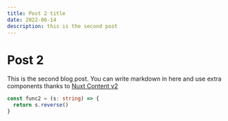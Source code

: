 ```yaml
---
title: Post 2 title
date: 2022-06-14
description: this is the second post
---
```


# Post 2

This is the second blog post. You can write markdown in here and use extra components thanks to [Nuxt Content v2](https://content.nuxtjs.org/guide/writing/content-directory)

```ts
const func2 = (s: string) => {
  return s.reverse()
}
```
